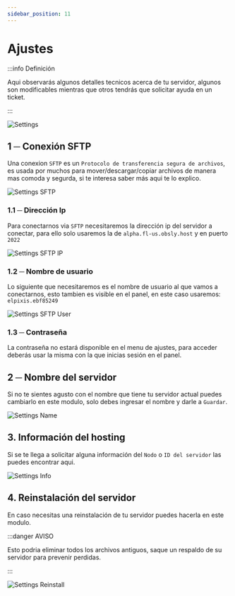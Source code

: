 ```yaml
---
sidebar_position: 11
---
```


# Ajustes
:::info Definición

Aqui observarás algunos detalles tecnicos acerca de tu servidor, algunos son modificables mientras que otros tendrás que solicitar ayuda en un ticket.

:::

![Settings](/img/settings.png)

## 1 ─ Conexión SFTP
Una conexion `SFTP` es un `Protocolo de transferencia segura de archivos`, es usada por muchos para mover/descargar/copiar archivos de manera mas comoda y segurda, si te interesa saber más aqui te lo explico.

![Settings SFTP](/img/settings_sftp.png)


### 1.1 ─  Dirección Ip
Para conectarnos via `SFTP` necesitaremos la dirección ip del servidor a conectar, para ello solo usaremos la de `alpha.fl-us.obsly.host` y en puerto `2022`

![Settings SFTP IP](/img/settings_sftp_ip.png)

### 1.2 ─  Nombre de usuario
Lo siguiente que necesitaremos es el nombre de usuario al que vamos a conectarnos, esto tambien es visible en el panel, en este caso usaremos: `elpixis.ebf85249`

![Settings SFTP User](/img/settings_sftp_user.png)

### 1.3 ─  Contraseña
La contraseña no estará disponible en el menu de ajustes, para acceder deberás usar la misma con la que inicias sesión en el panel.

## 2 ─ Nombre del servidor
Si no te sientes agusto con el nombre que tiene tu servidor actual puedes cambiarlo en este modulo, solo debes ingresar el nombre y darle a `Guardar`.

![Settings Name](/img/settings_name.png)

## 3. Información del hosting
Si se te llega a solicitar alguna información del `Nodo` o `ID del servidor` las puedes encontrar aqui.

![Settings Info](/img/settings_info.png)

## 4. Reinstalación del servidor
En caso necesitas una reinstalación de tu servidor puedes hacerla en este modulo.

:::danger AVISO

Esto podria eliminar todos los archivos antiguos, saque un respaldo de su servidor para prevenir perdidas.

:::

![Settings Reinstall](/img/settings_reinstall.png)
